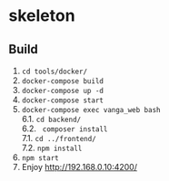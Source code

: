 # skeleton

Build
---

1. ``` cd tools/docker/ ```
2. ``` docker-compose build ```
3. ``` docker-compose up -d ```
4. ``` docker-compose start ```
5. ``` docker-compose exec vanga_web bash ```   
6.1. ``` cd backend/ ```    
6.2. ```  composer install ```  
7.1. ``` cd ../frontend/ ```       
7.2. ``` npm install ```
8. ``` npm start ```
9. Enjoy [http://192.168.0.10:4200/ ](http://192.168.0.10:4200/ )   
